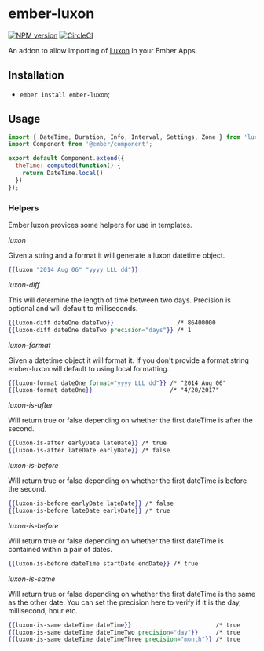 # ember-luxon

[![NPM version](https://img.shields.io/npm/v/ember-luxon.svg?style=for-the-badge)](https://npmjs.com/package/ember-luxon)
[![CircleCI](https://img.shields.io/circleci/project/github/willrax/ember-luxon/master.svg?style=for-the-badge)](https://circleci.com/gh/willrax/ember-luxon/tree/master)

An addon to allow importing of [Luxon](https://moment.github.io/luxon/) in your Ember Apps.

## Installation

* `ember install ember-luxon`;

## Usage

```js
import { DateTime, Duration, Info, Interval, Settings, Zone } from 'luxon';
import Component from '@ember/component';

export default Component.extend({
  theTime: computed(function() {
    return DateTime.local()
  })
});
```

### Helpers

Ember luxon provices some helpers for use in templates.

*luxon*

Given a string and a format it will generate a luxon datetime object.

```hbs
{{luxon "2014 Aug 06" "yyyy LLL dd"}}
```

*luxon-diff*

This will determine the length of time between two days.
Precision is optional and will default to milliseconds.

```hbs
{{luxon-diff dateOne dateTwo}}                  /* 86400000
{{luxon-diff dateOne dateTwo precision="days"}} /* 1
```

*luxon-format*

Given a datetime object it will format it. If you don't provide a format string
ember-luxon will default to using local formatting.

```hbs
{{luxon-format dateOne format="yyyy LLL dd"}} /* "2014 Aug 06"
{{luxon-format dateOne}}                      /* "4/20/2017"
```

*luxon-is-after*

Will return true or false depending on whether the first dateTime is after the second.

```hbs
{{luxon-is-after earlyDate lateDate}} /* true
{{luxon-is-after lateDate earlyDate}} /* false
```

*luxon-is-before*

Will return true or false depending on whether the first dateTime is before the second.

```hbs
{{luxon-is-before earlyDate lateDate}} /* false
{{luxon-is-before lateDate earlyDate}} /* true
```

*luxon-is-before*

Will return true or false depending on whether the first dateTime is contained within a pair of dates.

```hbs
{{luxon-is-before dateTime startDate endDate}} /* true
```

*luxon-is-same*

Will return true or false depending on whether the first dateTime is the same as the other date.
You can set the precision here to verify if it is the day, millisecond, hour etc.

```hbs
{{luxon-is-same dateTime dateTime}}                        /* true
{{luxon-is-same dateTime dateTimeTwo precision="day"}}     /* true
{{luxon-is-same dateTime dateTimeThree precision="month"}} /* true
```
